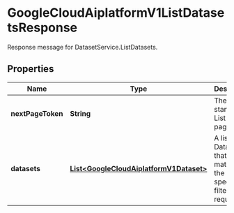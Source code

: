 

# GoogleCloudAiplatformV1ListDatasetsResponse

Response message for DatasetService.ListDatasets.

## Properties

| Name | Type | Description | Notes |
|------------ | ------------- | ------------- | -------------|
|**nextPageToken** | **String** | The standard List next-page token. |  [optional] |
|**datasets** | [**List&lt;GoogleCloudAiplatformV1Dataset&gt;**](GoogleCloudAiplatformV1Dataset.md) | A list of Datasets that matches the specified filter in the request. |  [optional] |



